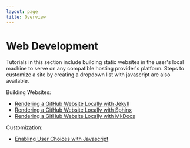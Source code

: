 ```yaml
---
layout: page
title: Overview
---
```



Web Development
==================

Tutorials in this section include building static websites in the user's local machine to serve on any compatible hosting provider's platform. Steps to customize a site by creating a dropdown list with javascript are also available. 

Building Websites:

- [Rendering a GitHub Website Locally with Jekyll](Jekyll_Tutorial.md)
- [Rendering a GitHub Website Locally with Sphinx](Sphinx_Tutorial.md)
- [Rendering a GitHub Website Locally with MkDocs](mkdocs.md)

Customization:  

- [Enabling User Choices with Javascript](javascript_chooser.md)
